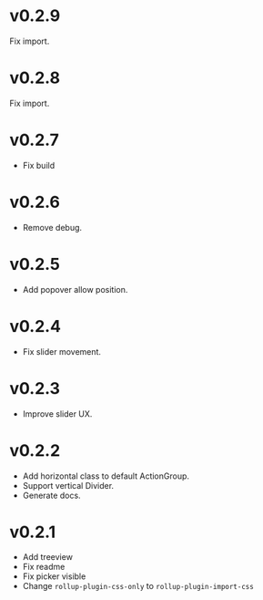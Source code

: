 # v0.2.9
Fix import.

# v0.2.8
Fix import.

# v0.2.7
- Fix build

# v0.2.6
- Remove debug.

# v0.2.5
- Add popover allow position.

# v0.2.4
- Fix slider movement.

# v0.2.3
- Improve slider UX.

# v0.2.2
- Add horizontal class to default ActionGroup.
- Support vertical Divider.
- Generate docs.

# v0.2.1
- Add treeview
- Fix readme
- Fix picker visible
- Change `rollup-plugin-css-only` to `rollup-plugin-import-css`
